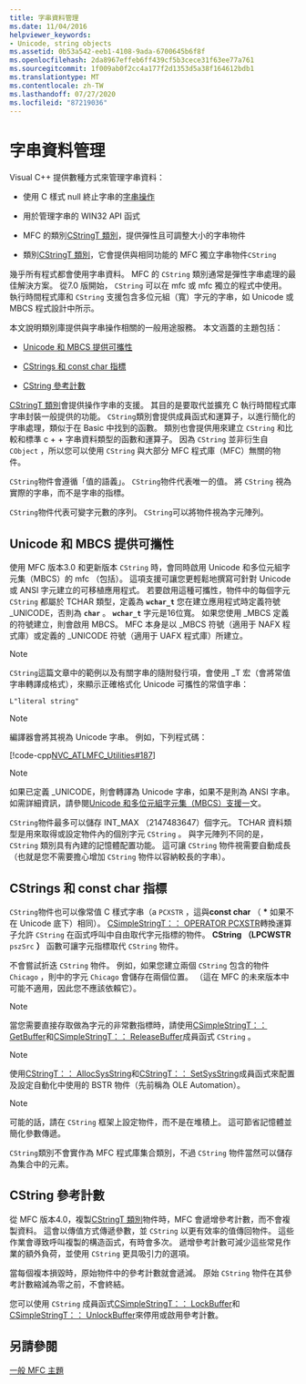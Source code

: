 ```yaml
---
title: 字串資料管理
ms.date: 11/04/2016
helpviewer_keywords:
- Unicode, string objects
ms.assetid: 0b53a542-eeb1-4108-9ada-6700645b6f8f
ms.openlocfilehash: 2da8967effeb6ff439cf5b3cece31f63ee77a761
ms.sourcegitcommit: 1f009ab0f2cc4a177f2d1353d5a38f164612bdb1
ms.translationtype: MT
ms.contentlocale: zh-TW
ms.lasthandoff: 07/27/2020
ms.locfileid: "87219036"
---
```

# <a name="string-data-management"></a>字串資料管理

Visual C++ 提供數種方式來管理字串資料：

- 使用 C 樣式 null 終止字串的[字串操作](../c-runtime-library/string-manipulation-crt.md)

- 用於管理字串的 WIN32 API 函式

- MFC 的類別[CStringT 類別](../atl-mfc-shared/reference/cstringt-class.md)，提供彈性且可調整大小的字串物件

- 類別[CStringT 類別](../atl-mfc-shared/reference/cstringt-class.md)，它會提供與相同功能的 MFC 獨立字串物件`CString`

幾乎所有程式都會使用字串資料。 MFC 的 `CString` 類別通常是彈性字串處理的最佳解決方案。 從7.0 版開始， `CString` 可以在 mfc 或 mfc 獨立的程式中使用。 執行時間程式庫和 `CString` 支援包含多位元組（寬）字元的字串，如 Unicode 或 MBCS 程式設計中所示。

本文說明類別庫提供與字串操作相關的一般用途服務。 本文涵蓋的主題包括：

- [Unicode 和 MBCS 提供可攜性](#_core_unicode_and_mbcs_provide_portability)

- [CStrings 和 const char 指標](#_core_cstrings_and_const_char_pointers)

- [CString 參考計數](#_core_cstring_reference_counting)

[CStringT 類別](../atl-mfc-shared/reference/cstringt-class.md)會提供操作字串的支援。 其目的是要取代並擴充 C 執行時間程式庫字串封裝一般提供的功能。 `CString`類別會提供成員函式和運算子，以進行簡化的字串處理，類似于在 Basic 中找到的函數。 類別也會提供用來建立 `CString` 和比較和標準 c + + 字串資料類型的函數和運算子。 因為 `CString` 並非衍生自 `CObject` ，所以您可以使用 `CString` 與大部分 MFC 程式庫（MFC）無關的物件。

`CString`物件會遵循「值的語義」。 `CString`物件代表唯一的值。 將 `CString` 視為實際的字串，而不是字串的指標。

`CString`物件代表可變字元數的序列。 `CString`可以將物件視為字元陣列。

## <a name="unicode-and-mbcs-provide-portability"></a><a name="_core_unicode_and_mbcs_provide_portability"></a>Unicode 和 MBCS 提供可攜性

使用 MFC 版本3.0 和更新版本 `CString` 時，會同時啟用 Unicode 和多位元組字元集（MBCS）的 mfc （包括）。 這項支援可讓您更輕鬆地撰寫可針對 Unicode 或 ANSI 字元建立的可移植應用程式。 若要啟用這種可攜性，物件中的每個字元 `CString` 都屬於 TCHAR 類型，定義為 **`wchar_t`** 您在建立應用程式時定義符號 _UNICODE，否則為 **`char`** 。 **`wchar_t`** 字元是16位寬。 如果您使用 _MBCS 定義的符號建立，則會啟用 MBCS。 MFC 本身是以 _MBCS 符號（適用于 NAFX 程式庫）或定義的 _UNICODE 符號（適用于 UAFX 程式庫）所建立。

> [!NOTE]
> `CString`這篇文章中的範例以及有關字串的隨附發行項，會使用 _T 宏（會將常值字串轉譯成格式），來顯示正確格式化 Unicode 可攜性的常值字串：

`L"literal string"`

> [!NOTE]
> 編譯器會將其視為 Unicode 字串。 例如，下列程式碼：

[!code-cpp[NVC_ATLMFC_Utilities#187](../atl-mfc-shared/codesnippet/cpp/string-data-management_1.cpp)]

> [!NOTE]
> 如果已定義 _UNICODE，則會轉譯為 Unicode 字串，如果不是則為 ANSI 字串。 如需詳細資訊，請參閱[Unicode 和多位元組字元集（MBCS）支援一](../atl-mfc-shared/unicode-and-multibyte-character-set-mbcs-support.md)文。

`CString`物件最多可以儲存 INT_MAX （2147483647）個字元。 TCHAR 資料類型是用來取得或設定物件內的個別字元 `CString` 。 與字元陣列不同的是， `CString` 類別具有內建的記憶體配置功能。 這可讓 `CString` 物件視需要自動成長（也就是您不需要擔心增加 `CString` 物件以容納較長的字串）。

## <a name="cstrings-and-const-char-pointers"></a><a name="_core_cstrings_and_const_char_pointers"></a>CStrings 和 const char 指標

`CString`物件也可以像常值 C 樣式字串（a `PCXSTR` ，這與**const char** （ <strong>\*</strong> 如果不在 Unicode 底下）相同）。 [CSimpleStringT：： OPERATOR PCXSTR](../atl-mfc-shared/reference/csimplestringt-class.md#operator_pcxstr)轉換運算子允許 `CString` 在函式呼叫中自由取代字元指標的物件。 **CString （LPCWSTR** `pszSrc` **）** 函數可讓字元指標取代 `CString` 物件。

不會嘗試折迭 `CString` 物件。 例如，如果您建立兩個 `CString` 包含的物件 `Chicago` ，則中的字元 `Chicago` 會儲存在兩個位置。 （這在 MFC 的未來版本中可能不適用，因此您不應該依賴它）。

> [!NOTE]
> 當您需要直接存取做為字元的非常數指標時，請使用[CSimpleStringT：： GetBuffer](../atl-mfc-shared/reference/csimplestringt-class.md#getbuffer)和[CSimpleStringT：： ReleaseBuffer](../atl-mfc-shared/reference/csimplestringt-class.md#releasebuffer)成員函式 `CString` 。

> [!NOTE]
> 使用[CStringT：： AllocSysString](../atl-mfc-shared/reference/cstringt-class.md#allocsysstring)和[CStringT：： SetSysString](../atl-mfc-shared/reference/cstringt-class.md#setsysstring)成員函式來配置及設定自動化中使用的 BSTR 物件（先前稱為 OLE Automation）。

> [!NOTE]
> 可能的話，請在 `CString` 框架上設定物件，而不是在堆積上。 這可節省記憶體並簡化參數傳遞。

`CString`類別不會實作為 MFC 程式庫集合類別，不過 `CString` 物件當然可以儲存為集合中的元素。

## <a name="cstring-reference-counting"></a><a name="_core_cstring_reference_counting"></a>CString 參考計數

從 MFC 版本4.0，複製[CStringT 類別](../atl-mfc-shared/reference/cstringt-class.md)物件時，MFC 會遞增參考計數，而不會複製資料。 這會以傳值方式傳遞參數，並 `CString` 以更有效率的值傳回物件。 這些作業會導致呼叫複製的構造函式，有時會多次。 遞增參考計數可減少這些常見作業的額外負荷，並使用 `CString` 更具吸引力的選項。

當每個複本損毀時，原始物件中的參考計數就會遞減。 原始 `CString` 物件在其參考計數縮減為零之前，不會終結。

您可以使用 `CString` 成員函式[CSimpleStringT：： LockBuffer](../atl-mfc-shared/reference/csimplestringt-class.md#lockbuffer)和[CSimpleStringT：： UnlockBuffer](../atl-mfc-shared/reference/csimplestringt-class.md#unlockbuffer)來停用或啟用參考計數。

## <a name="see-also"></a>另請參閱

[一般 MFC 主題](../mfc/general-mfc-topics.md)
